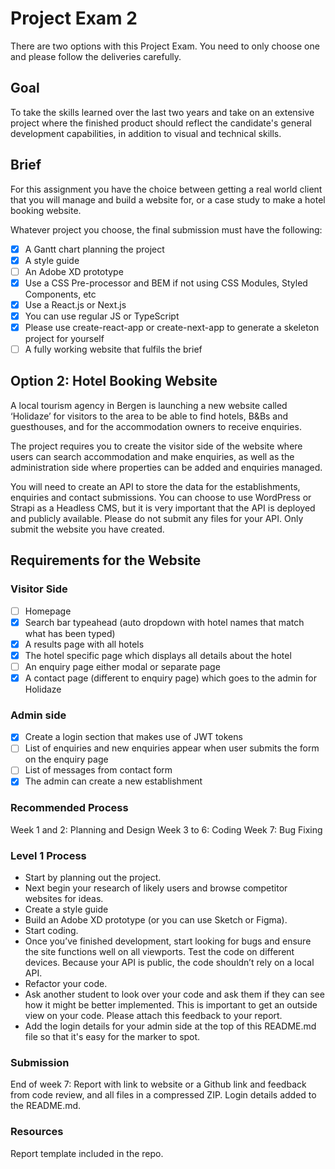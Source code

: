 # Project Exam 2

There are two options with this Project Exam.
You need to only choose one and please follow the deliveries carefully.

## Goal

To take the skills learned over the last two years and take on an extensive project where the finished product should reflect the candidate's general development capabilities, in addition to visual and technical skills.

## Brief

For this assignment you have the choice between getting a real world client that you will manage and build a website for, or a case study to make a hotel booking website.

Whatever project you choose, the final submission must have the following:

- [x] A Gantt chart planning the project
- [x] A style guide
- [ ] An Adobe XD prototype
- [x] Use a CSS Pre-processor and BEM if not using CSS Modules, Styled Components, etc
- [x] Use a React.js or Next.js
- [x] You can use regular JS or TypeScript
- [x] Please use create-react-app or create-next-app to generate a skeleton project for yourself
- [ ] A fully working website that fulfils the brief

## Option 2: Hotel Booking Website

A local tourism agency in Bergen is launching a new website called ‘Holidaze’ for visitors to the area to be able to find hotels, B&Bs and guesthouses, and for the accommodation owners to receive enquiries.

The project requires you to create the visitor side of the website where users can search accommodation and make enquiries, as well as the administration side where properties can be added and enquiries managed.

You will need to create an API to store the data for the establishments, enquiries and contact submissions. You can choose to use WordPress or Strapi as a Headless CMS, but it is very important that the API is deployed and publicly available. Please do not submit any files for your API. Only submit the website you have created.

## Requirements for the Website

### Visitor Side

- [ ] Homepage
- [x] Search bar typeahead (auto dropdown with hotel names that match what has been typed)
- [x] A results page with all hotels
- [x] The hotel specific page which displays all details about the hotel
- [ ] An enquiry page either modal or separate page
- [x] A contact page (different to enquiry page) which goes to the admin for Holidaze

### Admin side

- [x] Create a login section that makes use of JWT tokens
- [ ] List of enquiries and new enquiries appear when user submits the form on the enquiry page
- [ ] List of messages from contact form
- [x] The admin can create a new establishment

### Recommended Process

Week 1 and 2: Planning and Design
Week 3 to 6: Coding
Week 7: Bug Fixing

### Level 1 Process

- Start by planning out the project.
- Next begin your research of likely users and browse competitor websites for ideas.
- Create a style guide
- Build an Adobe XD prototype (or you can use Sketch or Figma).
- Start coding.
- Once you’ve finished development, start looking for bugs and ensure the site functions well on all viewports. Test the code on different devices. Because your API is public, the code shouldn’t rely on a local API.
- Refactor your code.
- Ask another student to look over your code and ask them if they can see how it might be better implemented. This is important to get an outside view on your code. Please attach this feedback to your report.
- Add the login details for your admin side at the top of this README.md file so that it's easy for the marker to spot.

### Submission

End of week 7: Report with link to website or a Github link and feedback from code review, and all files in a compressed ZIP. Login details added to the README.md.

### Resources

Report template included in the repo.
